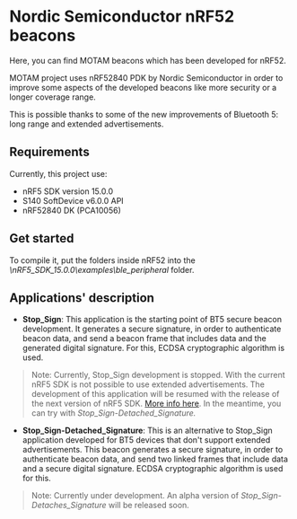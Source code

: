# **Nordic Semiconductor nRF52 beacons** #

Here, you can find MOTAM beacons which has been developed for nRF52.

MOTAM project uses nRF52840 PDK by Nordic Semiconductor in order to improve some aspects of the developed beacons like more security or a longer coverage range.

This is possible thanks to some of the new improvements of Bluetooth 5: long range and extended advertisements.

## Requirements ##

Currently, this project use:

- nRF5 SDK version 15.0.0
- S140 SoftDevice v6.0.0 API
- nRF52840 DK (PCA10056)

## Get started ##

To compile it, put the folders inside nRF52 into the *\nRF5_SDK_15.0.0\examples\ble_peripheral* folder.

## Applications' description ##

- **Stop_Sign**:  This application is the starting point of BT5 secure beacon development. It generates a secure signature, in order to authenticate beacon data, and send a beacon frame that includes data and the generated digital signature. For this, ECDSA cryptographic algorithm is used.

> Note: Currently, Stop_Sign development is stopped. With the current nRF5 SDK is not possible to use extended advertisements. The development of this application will be resumed with the release of the next version of nRF5 SDK. [More info here](https://devzone.nordicsemi.com/f/nordic-q-a/34695/how-to-enable-bluetooth-5-extended-advertisement). In the meantime, you can try with *Stop_Sign-Detached_Signature.*

- **Stop_Sign-Detached_Signature**: This is an alternative to Stop_Sign application developed for BT5 devices that don't support extended advertisements. This beacon generates a secure signature, in order to authenticate beacon data, and send two linked frames that include data and a secure digital signature. ECDSA cryptographic algorithm is used for this.

> Note: Currently under development. An alpha version of *Stop_Sign-Detaches_Signature* will be released soon.
